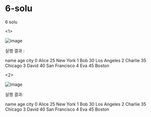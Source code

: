 # 6-solu
6 solu

<1>

![image](https://github.com/user-attachments/assets/80e0d07a-49e1-459a-bd19-6caac6139dcf)


실행 결과 : 

name  age           city
0   Alice   25       New York
1     Bob   30  Los Angeles
2  Charlie   35        Chicago
3   David   40  San Francisco
4     Eva   45         Boston



<2>

![image](https://github.com/user-attachments/assets/ac6751ea-c611-4888-86e2-c6a8f1086ae5)


실행 결과:

name  age           city
0    Alice   25       New York
1      Bob   30  Los Angeles
2  Charlie   35        Chicago
3    David   40  San Francisco
4      Eva   45         Boston
